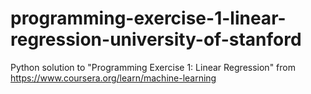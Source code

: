 # programming-exercise-1-linear-regression-university-of-stanford
Python solution to "Programming Exercise 1: Linear Regression" from https://www.coursera.org/learn/machine-learning
